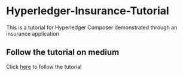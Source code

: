 # Hyperledger-Insurance-Tutorial
This is a tutorial for Hyperledger Composer demonstrated through an insurance application

## Follow the tutorial on medium
Click [here](https://medium.com/coinmonks/build-a-insurance-application-with-hyperledger-composer-and-react-js-part-1-3ebe7ad54986) to follow the tutorial
